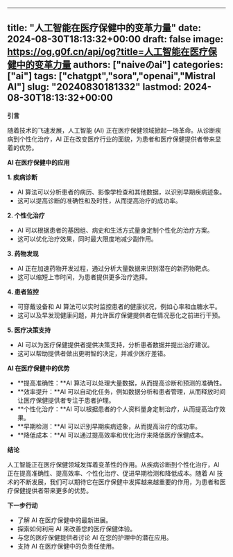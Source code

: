 
---
title: "人工智能在医疗保健中的变革力量"
date: 2024-08-30T18:13:32+00:00
draft: false
image: https://og.g0f.cn/api/og?title=人工智能在医疗保健中的变革力量
authors: ["naiveのai"]
categories: ["ai"]
tags: ["chatgpt","sora","openai","Mistral AI"]
slug: "20240830181332"
lastmod: 2024-08-30T18:13:32+00:00
---
**引言**

随着技术的飞速发展，人工智能 (AI) 正在医疗保健领域掀起一场革命。从诊断疾病到个性化治疗，AI 正在改变医疗行业的面貌，为患者和医疗保健提供者带来显着的优势。

**AI 在医疗保健中的应用**

**1. 疾病诊断**

* AI 算法可以分析患者的病历、影像学检查和其他数据，以识别早期疾病迹象。
* 这可以提高诊断的准确性和及时性，从而提高治疗的成功率。

**2. 个性化治疗**

* AI 可以根据患者的基因组、病史和生活方式量身定制个性化的治疗方案。
* 这可以优化治疗效果，同时最大限度地减少副作用。

**3. 药物发现**

* AI 正在加速药物开发过程，通过分析大量数据来识别潜在的新药物靶点。
* 这可以缩短上市时间，为患者提供更多治疗选择。

**4. 患者监控**

* 可穿戴设备和 AI 算法可以实时监控患者的健康状况，例如心率和血糖水平。
* 这可以及早发现健康问题，并允许医疗保健提供者在情况恶化之前进行干预。

**5. 医疗决策支持**

* AI 可以为医疗保健提供者提供决策支持，分析患者数据并提出治疗建议。
* 这可以帮助提供者做出更明智的决定，并减少医疗差错。

**AI 在医疗保健中的优势**

* **提高准确性：**AI 算法可以处理大量数据，从而提高诊断和预测的准确性。
* **效率提升：**AI 可以自动化任务，例如数据分析和患者管理，从而释放时间让医疗保健提供者专注于患者护理。
* **个性化治疗：**AI 可以根据患者的个人资料量身定制治疗，从而提高治疗效果。
* **早期检测：**AI 可以识别早期疾病迹象，从而提高治疗的成功率。
* **降低成本：**AI 可以通过提高效率和优化治疗来降低医疗保健成本。

**结论**

人工智能正在医疗保健领域发挥着变革性的作用。从疾病诊断到个性化治疗，AI 正在提高准确性、提高效率、个性化治疗、促进早期检测和降低成本。随着 AI 技术的不断发展，我们可以期待它在医疗保健中发挥越来越重要的作用，为患者和医疗保健提供者带来更多的优势。

**下一步行动**

* 了解 AI 在医疗保健中的最新进展。
* 探索如何利用 AI 来改善您的医疗保健体验。
* 与您的医疗保健提供者讨论 AI 在您的护理中的潜在应用。
* 支持 AI 在医疗保健中的负责任使用。